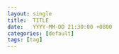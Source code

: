 ```yaml
---
layout: single
title:  TITLE
date:   YYYY-MM-DD 21:30:00 +0800
categories: [default]
tags: [tag]
---
```

